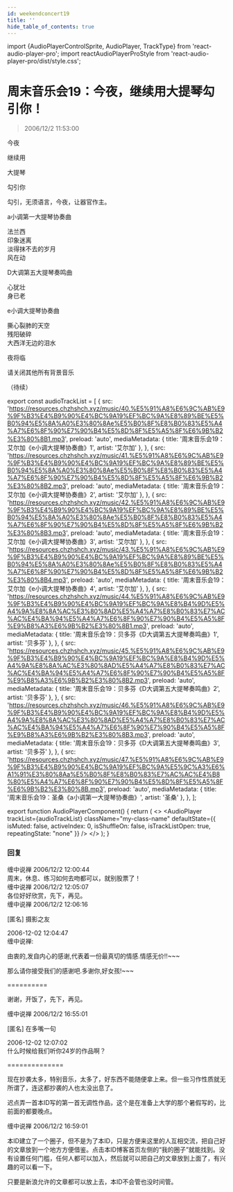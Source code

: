 ```yaml
---
id: weekendconcert19
title: ''
hide_table_of_contents: true
---
```


import {AudioPlayerControlSprite, AudioPlayer, TrackType} from 'react-audio-player-pro';
import reactAudioPlayerProStyle from 'react-audio-player-pro/dist/style.css';

# 周末音乐会19：今夜，继续用大提琴勾引你！

> 2006/12/2 11:53:00

<div style={{textAlign: 'center', fontSize: 'large',}}>

<div style={{color: '#0080FF', fontWeight: '500', fontSize: 'large', lineHeight: '120%', marginTop: '20px',  marginBottom: '10px'}}> 

今夜
</div>

<div style={{color: '#990099', fontWeight: '500', fontSize: 'x-large', lineHeight: '120%', marginTop: '20px',  marginBottom: '10px'}}> 

继续用
</div>

<div style={{color: '#990000', fontWeight: '500', fontSize: 'xx-large', lineHeight: '120%', marginTop: '20px',  marginBottom: '10px'}}> 

大提琴
</div>

<div style={{color: '#FF0000', fontWeight: '500', fontSize: 'xxx-large', lineHeight: '120%', marginTop: '20px',  marginBottom: '10px'}}> 

勾引你
</div>
 
勾引，无须语言，今夜，让器官作主。
 
<div style={{color: '#FF0000', fontWeight: '500', fontSize: 'x-large', lineHeight: '150%', marginTop: '20px',  marginBottom: '10px'}}> 
 
a小调第一大提琴协奏曲
</div>

法兰西 <br/>
印象迷离<br/>
淡得抹不去的岁月<br/>
风在动
 
<div style={{color: '#FF0000', fontWeight: '500', fontSize: 'x-large', lineHeight: '150%', marginTop: '20px',  marginBottom: '10px'}}> 
 
D大调第五大提琴奏鸣曲
</div>
 
 
心犹壮<br/>
身已老
 
<div style={{color: '#FF0000', fontWeight: '500', fontSize: 'x-large', lineHeight: '150%', marginTop: '20px',  marginBottom: '10px'}}> 
 
e小调大提琴协奏曲
</div>
 
撕心裂肺的天空<br/>
残阳破碎<br/>
大西洋无边的泪水
 
夜将临
 
                  
                       
 <div style={{ fontWeight: '500', fontSize: '24px', lineHeight: '120%', marginTop: '20px',  marginBottom: '10px'}}> 

请关闭其他所有背景音乐
</div>
</div>
 
（待续）

export const audioTrackList = [
 {
    src: 'https://resources.chzhshch.xyz/music/40.%E5%91%A8%E6%9C%AB%E9%9F%B3%E4%B9%90%E4%BC%9A19%EF%BC%9A%E8%89%BE%E5%B0%94%E5%8A%A0%E3%80%8Ae%E5%B0%8F%E8%B0%83%E5%A4%A7%E6%8F%90%E7%90%B4%E5%8D%8F%E5%A5%8F%E6%9B%B2%E3%80%8B1.mp3',
    preload: 'auto',
    mediaMetadata: {
      title: '周末音乐会19：艾尔加《e小调大提琴协奏曲》1',
      artist: '艾尔加'
    },
  },
  {
    src: 'https://resources.chzhshch.xyz/music/41.%E5%91%A8%E6%9C%AB%E9%9F%B3%E4%B9%90%E4%BC%9A19%EF%BC%9A%E8%89%BE%E5%B0%94%E5%8A%A0%E3%80%8Ae%E5%B0%8F%E8%B0%83%E5%A4%A7%E6%8F%90%E7%90%B4%E5%8D%8F%E5%A5%8F%E6%9B%B2%E3%80%8B2.mp3',
    preload: 'auto',
    mediaMetadata: {
      title: '周末音乐会19：艾尔加《e小调大提琴协奏曲》2',
      artist: '艾尔加'
    },
  },
  {
    src: 'https://resources.chzhshch.xyz/music/42.%E5%91%A8%E6%9C%AB%E9%9F%B3%E4%B9%90%E4%BC%9A19%EF%BC%9A%E8%89%BE%E5%B0%94%E5%8A%A0%E3%80%8Ae%E5%B0%8F%E8%B0%83%E5%A4%A7%E6%8F%90%E7%90%B4%E5%8D%8F%E5%A5%8F%E6%9B%B2%E3%80%8B3.mp3',
    preload: 'auto',
    mediaMetadata: {
      title: '周末音乐会19：艾尔加《e小调大提琴协奏曲》3',
      artist: '艾尔加'
    },
  },
  {
    src: 'https://resources.chzhshch.xyz/music/43.%E5%91%A8%E6%9C%AB%E9%9F%B3%E4%B9%90%E4%BC%9A19%EF%BC%9A%E8%89%BE%E5%B0%94%E5%8A%A0%E3%80%8Ae%E5%B0%8F%E8%B0%83%E5%A4%A7%E6%8F%90%E7%90%B4%E5%8D%8F%E5%A5%8F%E6%9B%B2%E3%80%8B4.mp3',
    preload: 'auto',
    mediaMetadata: {
      title: '周末音乐会19：艾尔加《e小调大提琴协奏曲》4',
      artist: '艾尔加'
    },
  },
  {
    src: 'https://resources.chzhshch.xyz/music/44.%E5%91%A8%E6%9C%AB%E9%9F%B3%E4%B9%90%E4%BC%9A19%EF%BC%9A%E8%B4%9D%E5%A4%9A%E8%8A%AC%E3%80%8AD%E5%A4%A7%E8%B0%83%E7%AC%AC%E4%BA%94%E5%A4%A7%E6%8F%90%E7%90%B4%E5%A5%8F%E9%B8%A3%E6%9B%B2%E3%80%8B1.mp3',
    preload: 'auto',
    mediaMetadata: {
      title: '周末音乐会19：贝多芬《D大调第五大提琴奏鸣曲》1',
      artist: '贝多芬'
    },
  },
  {
    src: 'https://resources.chzhshch.xyz/music/45.%E5%91%A8%E6%9C%AB%E9%9F%B3%E4%B9%90%E4%BC%9A19%EF%BC%9A%E8%B4%9D%E5%A4%9A%E8%8A%AC%E3%80%8AD%E5%A4%A7%E8%B0%83%E7%AC%AC%E4%BA%94%E5%A4%A7%E6%8F%90%E7%90%B4%E5%A5%8F%E9%B8%A3%E6%9B%B2%E3%80%8B2.mp3',
    preload: 'auto',
    mediaMetadata: {
      title: '周末音乐会19：贝多芬《D大调第五大提琴奏鸣曲》2',
      artist: '贝多芬'
    },
  },
  {
    src: 'https://resources.chzhshch.xyz/music/46.%E5%91%A8%E6%9C%AB%E9%9F%B3%E4%B9%90%E4%BC%9A19%EF%BC%9A%E8%B4%9D%E5%A4%9A%E8%8A%AC%E3%80%8AD%E5%A4%A7%E8%B0%83%E7%AC%AC%E4%BA%94%E5%A4%A7%E6%8F%90%E7%90%B4%E5%A5%8F%E9%B8%A3%E6%9B%B2%E3%80%8B3.mp3',
    preload: 'auto',
    mediaMetadata: {
      title: '周末音乐会19：贝多芬《D大调第五大提琴奏鸣曲》3',
      artist: '贝多芬'
    },
  },
  {
    src: 'https://resources.chzhshch.xyz/music/47.%E5%91%A8%E6%9C%AB%E9%9F%B3%E4%B9%90%E4%BC%9A19%EF%BC%9A%E5%9C%A3%E6%A1%91%E3%80%8Aa%E5%B0%8F%E8%B0%83%E7%AC%AC%E4%B8%80%E5%A4%A7%E6%8F%90%E7%90%B4%E5%8D%8F%E5%A5%8F%E6%9B%B2%E3%80%8B.mp3',
    preload: 'auto',
    mediaMetadata: {
      title: '周末音乐会19：圣桑《a小调第一大提琴协奏曲》',
      artist: '圣桑'
    },
  },
];

export function AudioPlayerComponent() {
  return (
    <>
      <AudioPlayerControlSprite/>
      <AudioPlayer
        trackList={audioTrackList}
        className="my-class-name"
        defaultState={{
          isMuted: false,
          activeIndex: 0,
          isShuffleOn: false,
          isTrackListOpen: true,
          repeatingState: "none"
        }}
      />
    </>
  );
}

<AudioPlayerComponent />

### 回复

<div class='blog-comment'>
<span class='blog-comment-chan'>缠中说禅</span> 2006/12/2 12:00:44<br/>
周末，休息、练习如何去吻都可以，就别股票了！
</div>

<div class='blog-comment'>
<span class='blog-comment-chan'>缠中说禅</span> 2006/12/2 12:05:07<br/>
各位好好欣赏，先下，再见。
</div>

<div class='blog-comment'>
<span class='blog-comment-chan'>缠中说禅</span> 2006/12/2 12:06:16<br/>

[匿名] 摄影之友 

 
2006-12-02 12:04:47 <br/>
缠中说禅:

由衷的,发自内心的感谢,代表着一份最真切的情感.情感无价!!~~~

那么请你接受我们的感谢吧.多谢你,好女孩!~~~ 
 
==========<br/>

谢谢，开饭了，先下，再见。
</div>

<div class='blog-comment'>
<span class='blog-comment-chan'>缠中说禅</span> 2006/12/2 16:55:01<br/>

[匿名] 在多嘴一句 

 
2006-12-02 12:07:02 <br/>
什么时候给我们听你24岁的作品啊？ 
 
==============<br/>

现在抄袭太多，特别音乐，太多了，好东西不能随便拿上来。但一些习作性质就无所谓了，连这都抄袭的人也太没出息了。

迟点弄一首本ID写的第一首无调性作品，这个是在准备上大学的那个暑假写的，比前面的都要晚点。
</div>

<div class='blog-comment'>
<span class='blog-comment-chan'>缠中说禅</span> 2006/12/2 16:59:01<br/>

本ID建立了一个圈子，但不是为了本ID，只是方便来这里的人互相交流，把自己好的文章放到一个地方方便借鉴。点击本ID博客首页左侧的“我的圈子”就能找到。没有设置任何门槛，任何人都可以加入，然后就可以把自己的文章放到上面了，有兴趣的可以看一下。

只要是新浪允许的文章都可以放上去，本ID不会管也没时间管。
</div>